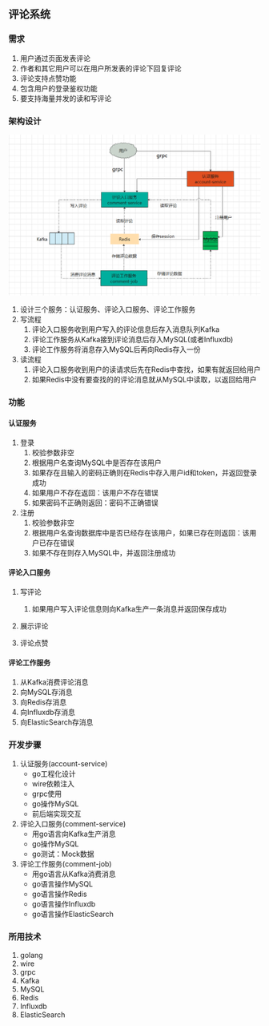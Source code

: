## 评论系统

### 需求

1. 用户通过页面发表评论
2. 作者和其它用户可以在用户所发表的评论下回复评论
3. 评论支持点赞功能
4. 包含用户的登录鉴权功能
5. 要支持海量并发的读和写评论

### 架构设计

![](comment.png)

1. 设计三个服务：认证服务、评论入口服务、评论工作服务
2. 写流程
   1. 评论入口服务收到用户写入的评论信息后存入消息队列Kafka
   2. 评论工作服务从Kafka接到评论消息后存入MySQL(或者Influxdb)
   3. 评论工作服务将消息存入MySQL后再向Redis存入一份
3. 读流程
   1. 评论入口服务收到用户的读请求后先在Redis中查找，如果有就返回给用户
   2. 如果Redis中没有要查找的的评论消息就从MySQL中读取，以返回给用户

### 功能

#### 认证服务

1. 登录
   1. 校验参数非空
   2. 根据用户名查询MySQL中是否存在该用户
   3. 如果存在且输入的密码正确则在Redis中存入用户id和token，并返回登录成功
   4. 如果用户不存在返回：该用户不存在错误
   5. 如果密码不正确则返回：密码不正确错误
2. 注册
   1. 校验参数非空
   2. 根据用户名查询数据库中是否已经存在该用户，如果已存在则返回：该用户已存在错误
   3. 如果不存在则存入MySQL中，并返回注册成功

#### 评论入口服务

1. 写评论

   1. 如果用户写入评论信息则向Kafka生产一条消息并返回保存成功

2. 展示评论

   

3. 评论点赞

   

#### 评论工作服务

1. 从Kafka消费评论消息
2. 向MySQL存消息
3. 向Redis存消息
4. 向Influxdb存消息
5. 向ElasticSearch存消息

### 开发步骤

1. 认证服务(account-service)
   - go工程化设计
   - wire依赖注入
   - grpc使用
   - go操作MySQL
   - 前后端实现交互
2. 评论入口服务(comment-service)
   - 用go语言向Kafka生产消息
   - go操作MySQL
   - go测试：Mock数据
3. 评论工作服务(comment-job)
   - 用go语言从Kafka消费消息
   - go语言操作MySQL
   - go语言操作Redis
   - go语言操作Influxdb
   - go语言操作ElasticSearch

### 所用技术

1. golang
2. wire
3. grpc
4. Kafka
5. MySQL
6. Redis
7. Influxdb
8. ElasticSearch